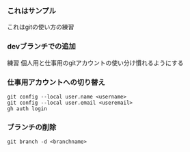 ### これはサンプル
これはgitの使い方の練習

### devブランチでの追加
練習
個人用と仕事用のgitアカウントの使い分け慣れるようにする

### 仕事用アカウントへの切り替え
```
git config --local user.name <username>
git config --local user.email <useremail>
gh auth login
```

### ブランチの削除
```
git branch -d <branchname>

```